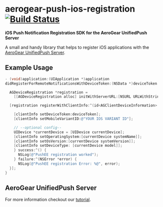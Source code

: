 # aerogear-push-ios-registration [![Build Status](https://travis-ci.org/aerogear/aerogear-push-ios-registration.png)](https://travis-ci.org/aerogear/aerogear-push-ios-registration)

**iOS Push Notification Registration SDK for the AeroGear UnifiedPush Server**

A small and handy library that helps to register iOS applications with the [AeroGear UnifiedPush Server](https://github.com/aerogear/aerogear-unified-push-server).


## Example Usage
```objective-c
- (void)application:(UIApplication *)application
didRegisterForRemoteNotificationsWithDeviceToken:(NSData *)deviceToken {

  AGDeviceRegistration *registration = 
    [[AGDeviceRegistration alloc] initWithServerURL:[NSURL URLWithString:@"http://192.168.0.102:8080/ag-push/"]];

  [registration registerWithClientInfo:^(id<AGClientDeviceInformation> clientInfo) {

    [clientInfo setDeviceToken:deviceToken];
    [clientInfo setMobileVariantID:@"YOUR IOS VARIANT ID"];

    // --optional config--
    UIDevice *currentDevice = [UIDevice currentDevice];
    [clientInfo setOperatingSystem:[currentDevice systemName]];
    [clientInfo setOsVersion:[currentDevice systemVersion]];
    [clientInfo setDeviceType: [currentDevice model]];
	} success:^() {
      NSLog(@"PushEE registration worked");
	} failure:^(NSError *error) {
      NSLog(@"PushEE registration Error: %@", error);
  }];
}
```

## AeroGear UnifiedPush Server

For more information checkout our [tutorial](http://aerogear.org/docs/guides/aerogear-push-ios/).
